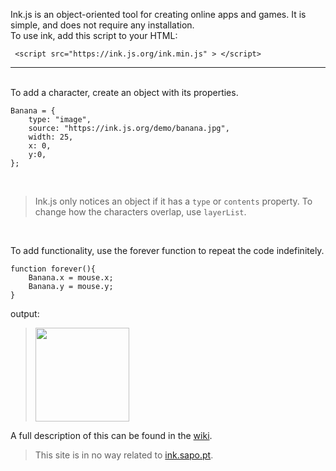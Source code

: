 Ink.js is an object-oriented tool for creating online apps and games. It is simple, and does not require any installation.
<br>
To use ink, add this script to your HTML:

     <script src="https://ink.js.org/ink.min.js" > </script>

<hr><br>
To add a character, create an object with its properties.

    Banana = {
    	type: "image",
		source: "https://ink.js.org/demo/banana.jpg",
 		width: 25,
 		x: 0,
 		y:0,
    };


<br>

> Ink.js only notices an object if it has a `type` or `contents` property. 
> To change how the characters overlap, use `layerList`.

<br>

To add functionality, use the forever function to repeat the code indefinitely.

	function forever(){
		Banana.x = mouse.x;
		Banana.y = mouse.y;
	}
     
output:

> <a href="https://coolprofessor.github.io/ink.js/demo/"><img src="https://ink.js.org/demo/banana.gif" width="150" /></a>

A full description of this can be found in the [wiki](https://github.com/coolprofessor/ink.js/wiki#welcome-to-the-inkjs-wiki).
<br>
> This site is in no way related to [ink.sapo.pt](https://ink.sapo.pt).
